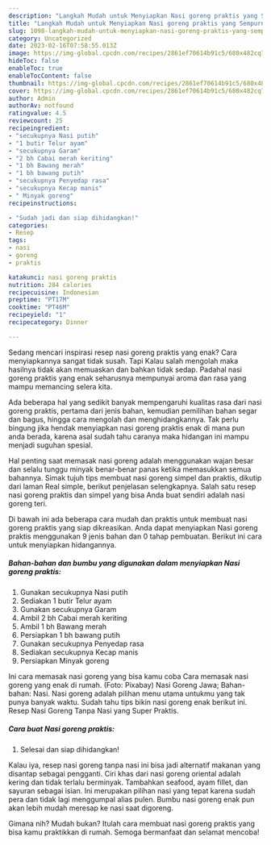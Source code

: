 ```yaml
---
description: "Langkah Mudah untuk Menyiapkan Nasi goreng praktis yang Sempurna, Buat Buka Puasa Sempurna"
title: "Langkah Mudah untuk Menyiapkan Nasi goreng praktis yang Sempurna, Buat Buka Puasa Sempurna"
slug: 1098-langkah-mudah-untuk-menyiapkan-nasi-goreng-praktis-yang-sempurna-buat-buka-puasa-sempurna
category: Uncategorized
date: 2023-02-16T07:58:55.013Z
image: https://img-global.cpcdn.com/recipes/2861ef70614b91c5/680x482cq70/nasi-goreng-praktis-foto-resep-utama.jpg
hideToc: false
enableToc: true
enableTocContent: false
thumbnail: https://img-global.cpcdn.com/recipes/2861ef70614b91c5/680x482cq70/nasi-goreng-praktis-foto-resep-utama.jpg
cover: https://img-global.cpcdn.com/recipes/2861ef70614b91c5/680x482cq70/nasi-goreng-praktis-foto-resep-utama.jpg
author: Admin
authorAv: notfound
ratingvalue: 4.5
reviewcount: 25
recipeingredient:
- "secukupnya Nasi putih"
- "1 butir Telur ayam"
- "secukupnya Garam"
- "2 bh Cabai merah keriting"
- "1 bh Bawang merah"
- "1 bh bawang putih"
- "secukupnya Penyedap rasa"
- "secukupnya Kecap manis"
- " Minyak goreng"
recipeinstructions:

- "Sudah jadi dan siap dihidangkan!"
categories:
- Resep
tags:
- nasi
- goreng
- praktis

katakunci: nasi goreng praktis 
nutrition: 284 calories
recipecuisine: Indonesian
preptime: "PT17M"
cooktime: "PT46M"
recipeyield: "1"
recipecategory: Dinner

---
```



Sedang mencari inspirasi resep nasi goreng praktis yang enak? Cara menyiapkannya sangat tidak susah. Tapi Kalau salah mengolah maka hasilnya tidak akan memuaskan dan bahkan tidak sedap. Padahal nasi goreng praktis yang enak seharusnya mempunyai aroma dan rasa yang mampu memancing selera kita.


Ada beberapa hal yang sedikit banyak mempengaruhi kualitas rasa dari nasi goreng praktis, pertama dari jenis bahan, kemudian pemilihan bahan segar dan bagus, hingga cara mengolah dan menghidangkannya. Tak perlu bingung jika hendak menyiapkan nasi goreng praktis enak di mana pun anda berada, karena asal sudah tahu caranya maka hidangan ini mampu menjadi suguhan spesial.

Hal penting saat memasak nasi goreng adalah menggunakan wajan besar dan selalu tunggu minyak benar-benar panas ketika memasukkan semua bahannya. Simak tujuh tips membuat nasi goreng simpel dan praktis, dikutip dari laman Real simple, berikut penjelasan selengkapnya. Salah satu resep nasi goreng praktis dan simpel yang bisa Anda buat sendiri adalah nasi goreng teri.


Di bawah ini ada beberapa cara mudah dan praktis untuk membuat nasi goreng praktis yang siap dikreasikan. Anda dapat menyiapkan Nasi goreng praktis menggunakan 9 jenis bahan dan 0 tahap pembuatan. Berikut ini cara untuk menyiapkan hidangannya.

<!--inarticleads1-->

##### Bahan-bahan dan bumbu yang digunakan dalam menyiapkan Nasi goreng praktis:

1. Gunakan secukupnya Nasi putih
1. Sediakan 1 butir Telur ayam
1. Gunakan secukupnya Garam
1. Ambil 2 bh Cabai merah keriting
1. Ambil 1 bh Bawang merah
1. Persiapkan 1 bh bawang putih
1. Gunakan secukupnya Penyedap rasa
1. Sediakan secukupnya Kecap manis
1. Persiapkan  Minyak goreng


Ini cara memasak nasi goreng yang bisa kamu coba Cara memasak nasi goreng yang enak di rumah. (Foto: Pixabay) Nasi Goreng Jawa; Bahan-bahan: Nasi. Nasi goreng adalah pilihan menu utama untukmu yang tak punya banyak waktu. Sudah tahu tips bikin nasi goreng enak berikut ini. Resep Nasi Goreng Tanpa Nasi yang Super Praktis. 

<!--inarticleads2-->

##### Cara buat Nasi goreng praktis:


1. Selesai dan siap dihidangkan!

Kalau iya, resep nasi goreng tanpa nasi ini bisa jadi alternatif makanan yang disantap sebagai pengganti. Ciri khas dari nasi goreng oriental adalah kering dan tidak terlalu berminyak. Tambahkan seafood, ayam fillet, dan sayuran sebagai isian. Ini merupakan pilihan nasi yang tepat karena sudah pera dan tidak lagi menggumpal alias pulen. Bumbu nasi goreng enak pun akan lebih mudah meresap ke nasi saat digoreng. 

Gimana nih? Mudah bukan? Itulah cara membuat nasi goreng praktis yang bisa kamu praktikkan di rumah. Semoga bermanfaat dan selamat mencoba!
